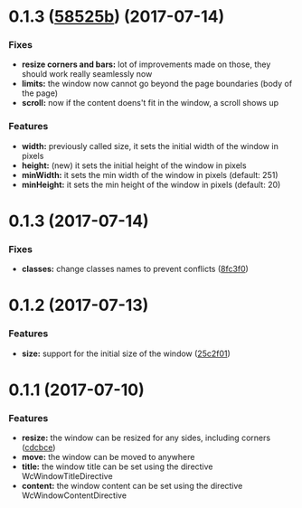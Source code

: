 <a name="0.2.0"></a>
# 0.1.3 ([58525b](https://github.com/dungahk/angular-window-component/commit/58525b)) (2017-07-14)


### Fixes

* **resize corners and bars:** lot of improvements made on those, they should work really seamlessly now
* **limits:** the window now cannot go beyond the page boundaries (body of the page)
* **scroll:** now if the content doens't fit in the window, a scroll shows up

### Features

* **width:** previously called size, it sets the initial width of the window in pixels
* **height:** (new) it sets the initial height of the window in pixels
* **minWidth:** it sets the min width of the window in pixels (default: 251)
* **minHeight:** it sets the min height of the window in pixels (default: 20)

<a name="0.1.3"></a>
# 0.1.3 (2017-07-14)


### Fixes

* **classes:** change classes names to prevent conflicts ([8fc3f0](https://github.com/dungahk/angular-window-component/commit/8fc3f0))


<a name="0.1.2"></a>
# 0.1.2 (2017-07-13)


### Features

* **size:** support for the initial size of the window ([25c2f01](https://github.com/dungahk/angular-window-component/commit/25c2f01))


<a name="0.1.1"></a>
# 0.1.1 (2017-07-10)


### Features

* **resize:** the window can be resized for any sides, including corners ([cdcbce](https://github.com/dungahk/angular-window-component/commit/cdcbce))
* **move:** the window can be moved to anywhere
* **title:** the window title can be set using the directive WcWindowTitleDirective
* **content:** the window content can be set using the directive WcWindowContentDirective
